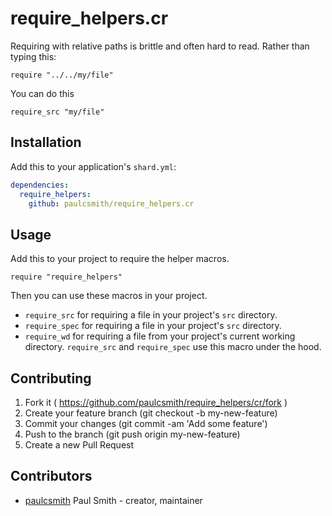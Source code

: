 # require_helpers.cr

Requiring with relative paths is brittle and often hard to read. Rather than
typing this:

    require "../../my/file"

You can do this

    require_src "my/file"

## Installation


Add this to your application's `shard.yml`:

```yaml
dependencies:
  require_helpers:
    github: paulcsmith/require_helpers.cr
```


## Usage


Add this to your project to require the helper macros.

```crystal
require "require_helpers"
```

Then you can use these macros in your project.

* `require_src` for requiring a file in your project's `src` directory.
* `require_spec` for requiring a file in your project's `src` directory.
* `require_wd` for requiring a file from your project's current working directory. `require_src` and `require_spec` use this macro under the hood.

## Contributing

1. Fork it ( https://github.com/paulcsmith/require_helpers/cr/fork )
2. Create your feature branch (git checkout -b my-new-feature)
3. Commit your changes (git commit -am 'Add some feature')
4. Push to the branch (git push origin my-new-feature)
5. Create a new Pull Request

## Contributors

- [paulcsmith](https://github.com/paulcsmith) Paul Smith - creator, maintainer
